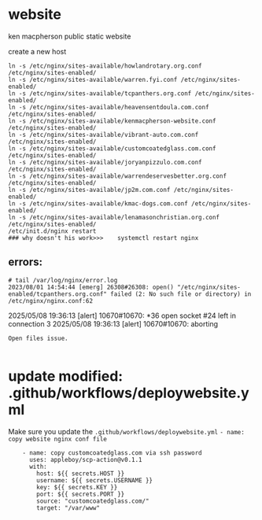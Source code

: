 # website
ken macpherson public static website 



create a new host
```
ln -s /etc/nginx/sites-available/howlandrotary.org.conf /etc/nginx/sites-enabled/
ln -s /etc/nginx/sites-available/warren.fyi.conf /etc/nginx/sites-enabled/
ln -s /etc/nginx/sites-available/tcpanthers.org.conf /etc/nginx/sites-enabled/
ln -s /etc/nginx/sites-available/heavensentdoula.com.conf /etc/nginx/sites-enabled/
ln -s /etc/nginx/sites-available/kenmacpherson-website.conf /etc/nginx/sites-enabled/
ln -s /etc/nginx/sites-available/vibrant-auto.com.conf /etc/nginx/sites-enabled/
ln -s /etc/nginx/sites-available/customcoatedglass.com.conf /etc/nginx/sites-enabled/
ln -s /etc/nginx/sites-available/joryanpizzulo.com.conf /etc/nginx/sites-enabled/
ln -s /etc/nginx/sites-available/warrendeservesbetter.org.conf /etc/nginx/sites-enabled/
ln -s /etc/nginx/sites-available/jp2m.com.conf /etc/nginx/sites-enabled/
ln -s /etc/nginx/sites-available/kmac-dogs.com.conf /etc/nginx/sites-enabled/
ln -s /etc/nginx/sites-available/lenamasonchristian.org.conf /etc/nginx/sites-enabled/
/etc/init.d/nginx restart
### why doesn't his work>>>    systemctl restart nginx
```


## errors: 

```
# tail /var/log/nginx/error.log
2023/08/01 14:54:44 [emerg] 26308#26308: open() "/etc/nginx/sites-enabled/tcpanthers.org.conf" failed (2: No such file or directory) in /etc/nginx/nginx.conf:62

```
2025/05/08 19:36:13 [alert] 10670#10670: *36 open socket #24 left in connection 3
2025/05/08 19:36:13 [alert] 10670#10670: aborting
```
Open files issue. 


```

# update  modified:   .github/workflows/deploywebsite.yml
Make sure you update the 
`.github/workflows/deploywebsite.yml`
```- name: copy website nginx conf file```

```
    - name: copy customcoatedglass.com via ssh password
      uses: appleboy/scp-action@v0.1.1
      with:
        host: ${{ secrets.HOST }}
        username: ${{ secrets.USERNAME }}
        key: ${{ secrets.KEY }}
        port: ${{ secrets.PORT }}
        source: "customcoatedglass.com/"
        target: "/var/www"      


```


